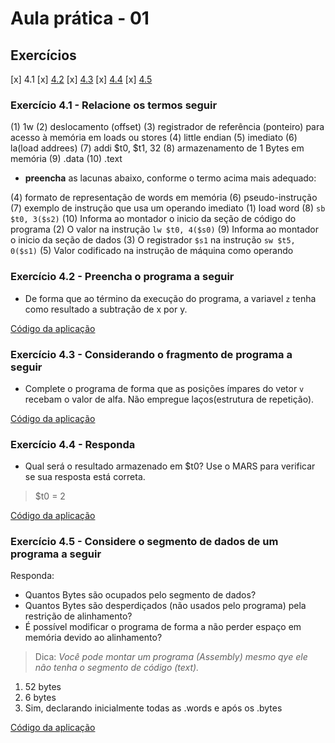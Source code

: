 # Aula prática - 01

## Exercícios

[x] 4.1
[x] [4.2](./ex4.2.asm "Subtração de variaveis")
[x] [4.3](./ex4.3.asm "Fazer indices impares receberem valores de uma variavel")
[x] [4.4](./ex4.4.asm "Qual é o resultado de uma variavel?")
[x] [4.5](./ex4.5.asm "Codígo Assembly com perguntas a serem respondidas")

### Exercício 4.1 - Relacione os termos seguir

(1) 1w
(2) deslocamento (offset)
(3) registrador de referência (ponteiro) para acesso à memória em loads ou stores
(4) little endian
(5) imediato
(6) la(load addrees)
(7) addi $t0, $t1, 32
(8) armazenamento de 1 Bytes em memória
(9) .data
(10) .text

- **preencha** as lacunas abaixo, conforme o termo acima mais adequado:

(4) formato de representação de words em memória
(6) pseudo-instrução
(7) exemplo de instrução que usa um operando imediato
(1) load word
(8) `sb $t0, 3($s2)`
(10) Informa ao montador o inicio da seção de código do programa
(2) O valor na instrução `lw $t0, 4($s0)`
(9) Informa ao montador o inicio da seção de dados
(3) O registrador `$s1` na instrução `sw $t5, 0($s1)`
(5) Valor codificado na instrução de máquina como operando

### Exercício 4.2 - Preencha o programa a seguir

- De forma que ao término da execução do programa, a variavel `z` tenha como resultado a subtração de x por y.

[Código da aplicação](./ex4.2.asm)

### Exercício 4.3 - Considerando o fragmento de programa a seguir

- Complete o programa de forma que as posições ímpares do vetor `v` recebam o valor de alfa. Não empregue laços(estrutura de repetição).

[Código da aplicação](./ex4.3.asm)

### Exercício 4.4 - Responda

- Qual será o resultado armazenado em $t0? Use o MARS para verificar se sua resposta está correta.

> $t0 = 2

[Código da aplicação](./ex4.4.asm)

### Exercício 4.5 - Considere o segmento de dados de um programa a seguir

Responda:

- Quantos Bytes são ocupados pelo segmento de dados?
- Quantos Bytes são desperdiçados (não usados pelo programa) pela restrição de alinhamento?
- É possível modificar o programa de forma a não perder espaço em memória devido ao alinhamento?

> Dica: *Você pode montar um programa (Assembly) mesmo qye ele não tenha o segmento de código (text).*

1. 52 bytes
2. 6 bytes
3. Sim, declarando inicialmente todas as .words e após os .bytes

[Código da aplicação](./ex4.5.asm)
